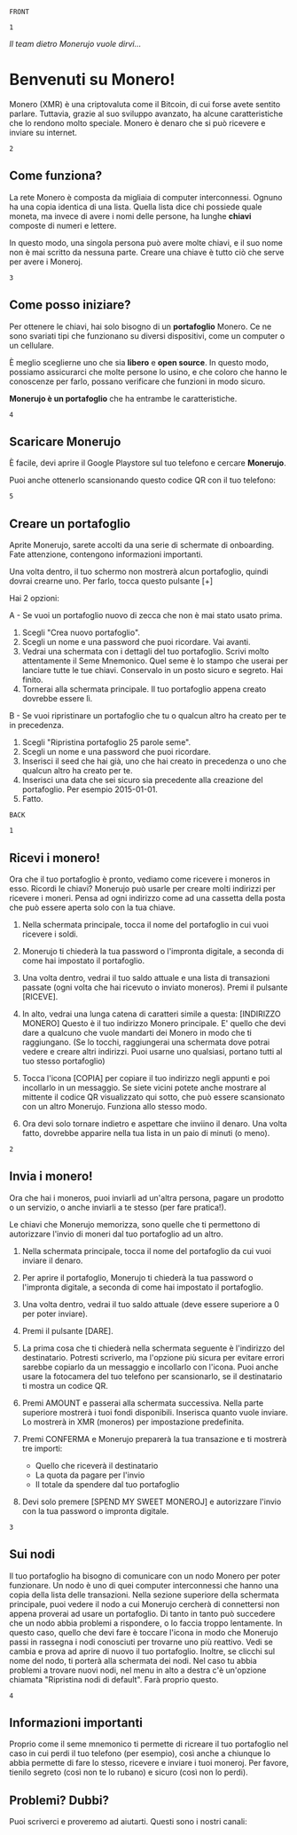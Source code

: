 `FRONT`

`1`

*Il team dietro Monerujo vuole dirvi…*

# Benvenuti su Monero!

Monero (XMR) è una criptovaluta come il Bitcoin, di cui forse avete sentito parlare.
Tuttavia, grazie al suo sviluppo avanzato, ha alcune caratteristiche che lo rendono molto speciale. Monero è denaro che si può ricevere e inviare su internet.

`2`

## Come funziona?

La rete Monero è composta da migliaia di computer interconnessi. Ognuno ha una copia identica di una lista. Quella lista dice chi possiede quale moneta, ma invece di avere i nomi delle persone, ha lunghe **chiavi** composte di numeri e lettere.

In questo modo, una singola persona può avere molte chiavi, e il suo nome non è mai scritto da nessuna parte.
Creare una chiave è tutto ciò che serve per avere i Moneroj.

`3`

## Come posso iniziare?

Per ottenere le chiavi, hai solo bisogno di un **portafoglio** Monero. Ce ne sono svariati tipi che funzionano su diversi dispositivi, come un computer o un cellulare.

È meglio sceglierne uno che sia **libero** e **open source**. In questo modo, possiamo assicurarci che molte persone lo usino, e che coloro che hanno le conoscenze per farlo, possano verificare che funzioni in modo sicuro.

**Monerujo è un portafoglio** che ha entrambe le caratteristiche.

`4`

## Scaricare Monerujo

È facile, devi aprire il Google Playstore sul tuo telefono e cercare **Monerujo**.

Puoi anche ottenerlo scansionando questo codice QR con il tuo telefono:

`5`

## Creare un portafoglio

Aprite Monerujo, sarete accolti da una serie di schermate di onboarding. Fate attenzione, contengono informazioni importanti.

Una volta dentro, il tuo schermo non mostrerà alcun portafoglio, quindi dovrai crearne uno.
Per farlo, tocca questo pulsante [+]

Hai 2 opzioni:

A - Se vuoi un portafoglio nuovo di zecca che non è mai stato usato prima.

1. Scegli "Crea nuovo portafoglio".
2. Scegli un nome e una password che puoi ricordare. Vai avanti.
3. Vedrai una schermata con i dettagli del tuo portafoglio. Scrivi molto attentamente il Seme Mnemonico. Quel seme è lo stampo che userai per lanciare tutte le tue chiavi. Conservalo in un posto sicuro e segreto. Hai finito.
4. Tornerai alla schermata principale. Il tuo portafoglio appena creato dovrebbe essere lì.

B - Se vuoi ripristinare un portafoglio che tu o qualcun altro ha creato per te in precedenza.

1. Scegli "Ripristina portafoglio 25 parole seme".
2. Scegli un nome e una password che puoi ricordare.
3. Inserisci il seed che hai già, uno che hai creato in precedenza o uno che qualcun altro ha creato per te.
4. Inserisci una data che sei sicuro sia precedente alla creazione del portafoglio. Per esempio 2015-01-01.
5. Fatto.

`BACK`

`1`

## Ricevi i monero!

Ora che il tuo portafoglio è pronto, vediamo come ricevere i moneros in esso.
Ricordi le chiavi? Monerujo può usarle per creare molti indirizzi per ricevere i moneri. Pensa ad ogni indirizzo come ad una cassetta della posta che può essere aperta solo con la tua chiave.

1. Nella schermata principale, tocca il nome del portafoglio in cui vuoi ricevere i soldi.
2. Monerujo ti chiederà la tua password o l'impronta digitale, a seconda di come hai impostato il portafoglio.
3. Una volta dentro, vedrai il tuo saldo attuale e una lista di transazioni passate (ogni volta che hai ricevuto o inviato moneros). Premi il pulsante [RICEVE].
4. In alto, vedrai una lunga catena di caratteri simile a questa: [INDIRIZZO MONERO] Questo è il tuo indirizzo Monero principale. E' quello che devi dare a qualcuno che vuole mandarti dei Monero in modo che ti raggiungano. (Se lo tocchi, raggiungerai una schermata dove potrai vedere e creare altri indirizzi. Puoi usarne uno qualsiasi, portano tutti al tuo stesso portafoglio)

5. Tocca l'icona [COPIA] per copiare il tuo indirizzo negli appunti e poi incollarlo in un messaggio. Se siete vicini potete anche mostrare al mittente il codice QR visualizzato qui sotto, che può essere scansionato con un altro Monerujo. Funziona allo stesso modo.
6. Ora devi solo tornare indietro e aspettare che inviino il denaro. Una volta fatto, dovrebbe apparire nella tua lista in un paio di minuti (o meno).

`2`

## Invia i monero!

Ora che hai i moneros, puoi inviarli ad un'altra persona, pagare un prodotto o un servizio, o anche inviarli a te stesso (per fare pratica!).

Le chiavi che Monerujo memorizza, sono quelle che ti permettono di autorizzare l'invio di moneri dal tuo portafoglio ad un altro.

1. Nella schermata principale, tocca il nome del portafoglio da cui vuoi inviare il denaro.
2. Per aprire il portafoglio, Monerujo ti chiederà la tua password o l'impronta digitale, a seconda di come hai impostato il portafoglio.
3. Una volta dentro, vedrai il tuo saldo attuale (deve essere superiore a 0 per poter inviare).
4. Premi il pulsante [DARE].


5. La prima cosa che ti chiederà nella schermata seguente è l'indirizzo del destinatario. Potresti scriverlo, ma l'opzione più sicura per evitare errori sarebbe copiarlo da un messaggio e incollarlo con l'icona.
Puoi anche usare la fotocamera del tuo telefono per scansionarlo, se il destinatario ti mostra un codice QR.
6. Premi AMOUNT e passerai alla schermata successiva. Nella parte superiore mostrerà i tuoi fondi disponibili. Inserisca quanto vuole inviare. Lo mostrerà in XMR (moneros) per impostazione predefinita.
7. Premi CONFERMA e Monerujo preparerà la tua transazione e ti mostrerà tre importi:
	- Quello che riceverà il destinatario
	- La quota da pagare per l'invio
	- Il totale da spendere dal tuo portafoglio
8. Devi solo premere [SPEND MY SWEET MONEROJ] e autorizzare l'invio con la tua password o impronta digitale.

`3`

## Sui nodi

Il tuo portafoglio ha bisogno di comunicare con un nodo Monero per poter funzionare. Un nodo è uno di quei computer interconnessi che hanno una copia della lista delle transazioni.
Nella sezione superiore della schermata principale, puoi vedere il nodo a cui Monerujo cercherà di connettersi non appena proverai ad usare un portafoglio.
Di tanto in tanto può succedere che un nodo abbia problemi a rispondere, o lo faccia troppo lentamente. In questo caso, quello che devi fare è toccare l'icona in modo che Monerujo passi in rassegna i nodi conosciuti per trovarne uno più reattivo. Vedi se cambia e prova ad aprire di nuovo il tuo portafoglio.
Inoltre, se clicchi sul nome del nodo, ti porterà alla schermata dei nodi. Nel caso tu abbia problemi a trovare nuovi nodi, nel menu in alto a destra c'è un'opzione chiamata "Ripristina nodi di default". Farà proprio questo.

`4`

## Informazioni importanti

Proprio come il seme mnemonico ti permette di ricreare il tuo portafoglio nel caso in cui perdi il tuo telefono (per esempio), così anche a chiunque lo abbia permette di fare lo stesso, ricevere e inviare i tuoi moneroj. Per favore, tienilo segreto (così non te lo rubano) e sicuro (così non lo perdi).

## Problemi? Dubbi?

Puoi scriverci e proveremo ad aiutarti.
Questi sono i nostri canali: